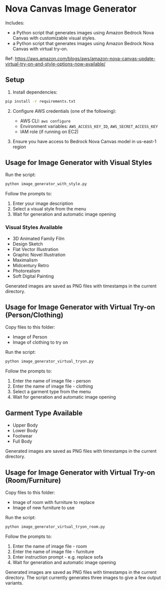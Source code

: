 # Nova Canvas Image Generator

Includes:
- a Python script that generates images using Amazon Bedrock Nova Canvas with customizable visual styles.
- a Python script that generates images using Amazon Bedrock Nova Canvas with virtual try-on.

Ref: https://aws.amazon.com/blogs/aws/amazon-nova-canvas-update-virtual-try-on-and-style-options-now-available/

## Setup

1. Install dependencies:
```bash
pip install -r requirements.txt
```
2. Configure AWS credentials (one of the following):
   - AWS CLI: `aws configure`
   - Environment variables: `AWS_ACCESS_KEY_ID`, `AWS_SECRET_ACCESS_KEY`
   - IAM role (if running on EC2)

3. Ensure you have access to Bedrock Nova Canvas model in us-east-1 region

## Usage for Image Generator with Visual Styles

Run the script:
```bash
python image_generator_with_style.py
```

Follow the prompts to:
1. Enter your image description
2. Select a visual style from the menu
3. Wait for generation and automatic image opening

### Visual Styles Available

- 3D Animated Family Film
- Design Sketch
- Flat Vector Illustration
- Graphic Novel Illustration
- Maximalism
- Midcentury Retro
- Photorealism
- Soft Digital Painting

Generated images are saved as PNG files with timestamps in the current directory.

## Usage for Image Generator with Virtual Try-on (Person/Clothing)

Copy files to this folder:
- Image of Person
- Image of clothing to try on

Run the script:
```bash
python image_generator_virtual_tryon.py
```

Follow the prompts to:
1. Enter the name of image file - person 
2. Enter the name of image file - clothing 
3. Select a garment type from the menu
4. Wait for generation and automatic image opening

## Garment Type Available

- Upper Body
- Lower Body
- Footwear
- Full Body

Generated images are saved as PNG files with timestamps in the current directory.

## Usage for Image Generator with Virtual Try-on (Room/Furniture)

Copy files to this folder:
- Image of room with furniture to replace
- Image of new furniture to use

Run the script:
```bash
python image_generator_virtual_tryon_room.py
```

Follow the prompts to:
1. Enter the name of image file - room 
2. Enter the name of image file - furniture 
3. Enter instruction prompt - e.g. replace sofa
4. Wait for generation and automatic image opening

Generated images are saved as PNG files with timestamps in the current directory. The script currently generates three images to give a few output variants.